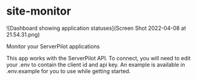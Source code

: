 # site-monitor

![Dashboard showing application statuses](Screen Shot 2022-04-08 at 21.54.31.png)

Monitor your ServerPilot applications 

This app works with the ServerPilot API. To connect, you will need to edit your .env to contain the client id and api key. An example is available in .env.example for you to use while getting started.
